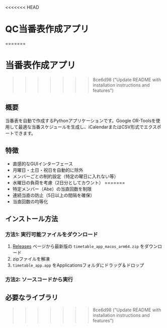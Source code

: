 <<<<<<< HEAD
# QC当番表作成アプリ
=======
# 当番表作成アプリ
>>>>>>> 8ce6d98 ("Update README with installation instructions and features")

## 概要
当番表を自動で作成するPythonアプリケーションです。Google OR-Toolsを使用して最適な当番スケジュールを生成し、iCalendarまたはCSV形式でエクスポートできます。

## 特徴
- 直感的なGUIインターフェース
- 月曜日・土日・祝日を自動的に除外
- メンバーごとの制約設定（特定の曜日に入れない等）
- 水曜日の負荷を考慮（2日分としてカウント）
=======
- 特定メンバー（Abe）の当直回数を制限
- 連続当直の防止（5日以上の間隔を確保）
- 当直回数の均等化

## インストール方法

### 方法1: 実行可能ファイルをダウンロード
1. [Releases](https://github.com/amijas/amijas/releases) ページから最新版の `timetable_app_macos_arm64.zip` をダウンロード
2. zipファイルを解凍
3. `timetable_app.app` をApplicationsフォルダにドラッグ＆ドロップ

### 方法2: ソースコードから実行

## 必要なライブラリ 
>>>>>>> 8ce6d98 ("Update README with installation instructions and features")

